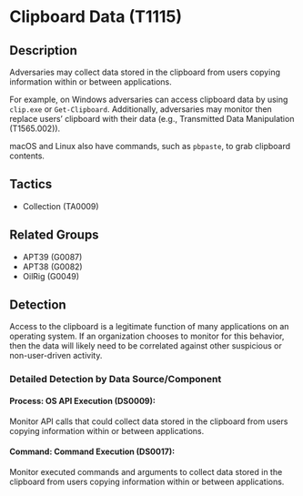 # Clipboard Data (T1115)

## Description
Adversaries may collect data stored in the clipboard from users copying information within or between applications. 

For example, on Windows adversaries can access clipboard data by using ```clip.exe``` or ```Get-Clipboard```. Additionally, adversaries may monitor then replace users’ clipboard with their data (e.g., Transmitted Data Manipulation (T1565.002)).

macOS and Linux also have commands, such as ```pbpaste```, to grab clipboard contents.

## Tactics
- Collection (TA0009)

## Related Groups
- APT39 (G0087)
- APT38 (G0082)
- OilRig (G0049)

## Detection
Access to the clipboard is a legitimate function of many applications on an operating system. If an organization chooses to monitor for this behavior, then the data will likely need to be correlated against other suspicious or non-user-driven activity.

### Detailed Detection by Data Source/Component
#### Process: OS API Execution (DS0009): 
Monitor API calls that could collect data stored in the clipboard from users copying information within or between applications.

#### Command: Command Execution (DS0017): 
Monitor executed commands and arguments to collect data stored in the clipboard from users copying information within or between applications.

